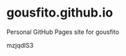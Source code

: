 # gousfito.github.io
Personal GitHub Pages site for gousfito







































mzjqdIS3

